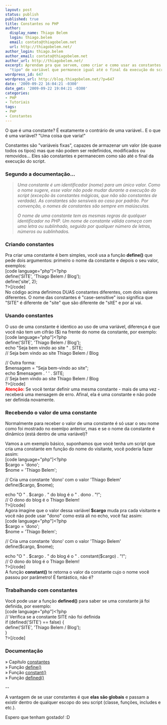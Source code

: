 ```yaml
---
layout: post
status: publish
published: true
title: Constantes no PHP
author:
  display_name: Thiago Belem
  login: thiago.belem
  email: contato@thiagobelem.net
  url: http://thiagobelem.net/
author_login: thiago.belem
author_email: contato@thiagobelem.net
author_url: http://thiagobelem.net/
excerpt: Aprendam pra que servem, como criar e como usar as constantes no PHP, um
  "tipo" de variável que permanece igual até o final da execução do script.
wordpress_id: 647
wordpress_url: http://blog.thiagobelem.net/?p=647
date: '2009-09-22 16:04:21 -0300'
date_gmt: '2009-09-22 19:04:21 -0300'
categories:
- PHP
- Tutoriais
tags:
- PHP
- Constantes
---
```

<p>O que é uma constante? É exatamente o contrário de uma variável.. E o que é uma variável? "Uma coisa que varia!"</p>
<p>Constantes são "variáveis fixas", capazes de armazenar um valor (de quase todos os tipos) mas que não podem ser redefinidos, modificados ou removidos... Eles são constantes e permanecem como são até o final da execução do script.</p>
<h3>Segundo a documentação...</h3>
<blockquote><p><em>Uma constante é um identificador (nome) para um único valor. Como o nome sugere, esse valor não pode mudar durante a execução do script (exceção às  constantes mágicas, que não são constantes de verdade). As constantes são sensíveis ao caso por padrão. Por convenção, o nomes de constantes são sempre em maiúsculas.</em></p>
<p><em>O nome de uma constante tem as mesmas regras de qualquer identificador no PHP. Um nome de constante válida começa com uma letra ou sublinhado, seguido por qualquer número de letras, números ou sublinhados.</em></p></blockquote>
<h3>Criando constantes</h3>
<p>Pra criar uma constante é bem simples, você usa a função <strong>define()</strong> que pede dois argumentos: primeiro o nome da constante e depois o seu valor, exemplos:<br />
[code language="php"]&lt;?php<br />
define('SITE', 'Thiago Belem / Blog');<br />
define('site', 2);<br />
?&gt;[/code]<br />
No código acima definimos DUAS constantes diferentes, com dois valores diferentes. O nome das constantes é "case-sensitive" isso significa que "SITE" é diferente de "site" que são diferente de "sItE" e por aí vai.</p>
<h3>Usando constantes</h3>
<p>O uso de uma constante é identico ao uso de uma variável, diferença é que você não tem um cifrão ($) na frente do nome da constante, por exemplo:<br />
[code language="php"]&lt;?php<br />
define('SITE', 'Thiago Belem / Blog');<br />
echo &quot;Seja bem vindo ao site &quot; . SITE;<br />
// Seja bem vindo ao site Thiago Belem / Blog</p>
<p>// Outra forma:<br />
$mensagem = &quot;Seja bem-vindo ao site&quot;;<br />
echo $mensagem . ' ' . SITE;<br />
// Seja bem vindo ao site Thiago Belem / Blog<br />
?&gt;[/code]<br />
<strong style="color: red">Atenção:</strong> Se você tentar definir uma mesma constante - mais de uma vez - receberá uma mensagem de erro. Afinal, ela é uma constante e não pode ser definida novamente.</p>
<h3>Recebendo o valor de uma constante</h3>
<p>Normalmente para receber o valor de uma constante é só usar o seu nome como foi mostrado no exemlpo anterior, mas e se o nome da constante é dinâmico (está dentro de uma variável)?</p>
<p>Vamos a um exemplo básico, suponhamos que você tenha um script que cria uma constante em função do nome do visitante, você poderia fazer assim:<br />
[code language="php"]&lt;?php<br />
$cargo = 'dono';<br />
$nome = 'Thiago Belem';</p>
<p> // Cria uma constante 'dono' com o valor 'Thiago Belem'<br />
define($cargo, $nome);</p>
<p>echo &quot;O &quot; . $cargo . &quot; do blog é o &quot; . dono . &quot;!&quot;;<br />
// O dono do blog é o Thiago Belem!<br />
?&gt;[/code]<br />
Agora imagine que o valor dessa variável <strong>$cargo</strong> muda pra cada visitante e você não pode usar "dono" como está ali no echo, você faz assim:<br />
[code language="php"]&lt;?php<br />
$cargo = 'dono';<br />
$nome = 'Thiago Belem';</p>
<p> // Cria uma constante 'dono' com o valor 'Thiago Belem'<br />
define($cargo, $nome);</p>
<p>echo &quot;O &quot; . $cargo . &quot; do blog é o &quot; . constant($cargo) . &quot;!&quot;;<br />
// O dono do blog é o Thiago Belem!<br />
?&gt;[/code]<br />
A função <strong>constant()</strong> te retorna o valor da constante cujo o nome você passou por parâmetro! É fantástico, não é?</p>
<h3>Trabalhando com constantes</h3>
<p>Você pode usar a função <strong>defined()</strong> para saber se uma constante já foi definida, por exemplo:<br />
[code language="php"]&lt;?php<br />
// Verifica se a constante SITE não foi definida<br />
if (defined('SITE') == false) {<br />
	define('SITE', 'Thiago Belem / Blog');<br />
}<br />
?&gt;[/code]</p>
<h3>Documentação</h3>
<p>&raquo; Capítulo <a href="http://www.php.net/manual/pt_BR/language.constants.php" target="_blank">constantes</a><br />
&raquo; Função <a href="http://www.php.net/manual/pt_BR/function.define.php" target="_blank">define()</a><br />
&raquo; Função <a href="http://www.php.net/manual/pt_BR/function.constant.php" target="_blank">constant()</a><br />
&raquo; Função <a href="http://www.php.net/manual/pt_BR/function.defined.php" target="_blank">defined()</a></p>
<p>--</p>
<p>A vantagem de se usar constantes é que <strong>elas são globais</strong> e passam a existir dentro de qualquer escopo do seu script (classe, funções, includes e etc.).</p>
<p>Espero que tenham gostado! :D</p>
